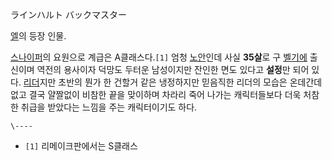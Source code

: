 ラインハルト バックマスター

[엘](%EC%97%98%28%EC%97%90%EB%A1%9C%EA%B2%8C%29.md)의 등장 인물.

[스나이퍼](%EC%8A%A4%EB%82%98%EC%9D%B4%ED%8D%BC.md)의 요원으로 계급은 A클래스다.`[1]` 엄청
[노안](%EB%85%B8%EC%95%88.md)인데 사실 **35살**로 구
[벨기에](%EB%B2%A8%EA%B8%B0%EC%97%90.md) 출신이며 역전의 용사이자 덕망도 두터운 남성이지만 잔인한 면도
있다고 **설정**만 되어 있다. [리더](%EB%A6%AC%EB%8D%94.md)지만 초반의 뭔가 한 건할거 같은 냉정하지만 믿음직한
리더의 모습은 온데간데 없고 결국 얄짤없이 비참한 끝을 맞이하며 차라리 죽어 나가는 캐릭터들보다 더욱 처참한 취급을 받았다는 느낌을 주는
캐릭터이기도 하다.

`\----`

  * `[1]` 리메이크판에서는 S클래스

